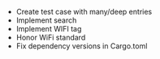 - Create test case with many/deep entries
- Implement search
- Implement WIFI tag
- Honor WiFi standard
- Fix dependency versions in Cargo.toml
